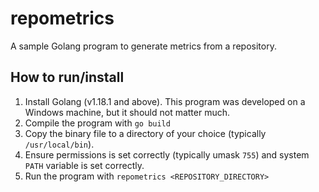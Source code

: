 # repometrics
A sample Golang program to generate metrics from a repository.

## How to run/install
1. Install Golang (v1.18.1 and above). This program was developed on a Windows 
machine, but it should not matter much.
2. Compile the program with `go build`
3. Copy the binary file to a directory of your choice
(typically `/usr/local/bin`).
4. Ensure permissions is set correctly (typically umask `755`) and system `PATH`
variable is set correctly.
5. Run the program with `repometrics <REPOSITORY_DIRECTORY>`

